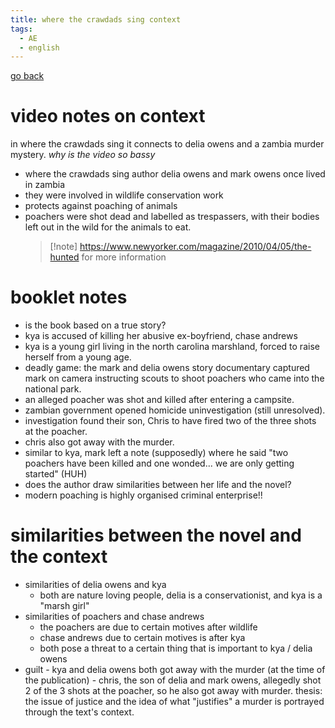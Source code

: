 ```yaml
---
title: where the crawdads sing context
tags:
  - AE
  - english
---
```


[go back](notes/AE/english/eng.md)

# video notes on context

in where the crawdads sing it connects to delia owens and a zambia murder mystery.
_why is the video so bassy_

- where the crawdads sing author delia owens and mark owens once lived in zambia
- they were involved in wildlife conservation work
- protects against poaching of animals
- poachers were shot dead and labelled as trespassers, with their bodies left out in the wild for the animals to eat.
  > [!note] https://www.newyorker.com/magazine/2010/04/05/the-hunted
  > for more information

# booklet notes

- is the book based on a true story?
- kya is accused of killing her abusive ex-boyfriend, chase andrews
- kya is a young girl living in the north carolina marshland, forced to raise herself from a young age.
- deadly game: the mark and delia owens story documentary captured mark on camera instructing scouts to shoot poachers who came into the national park.
- an alleged poacher was shot and killed after entering a campsite.
- zambian government opened homicide uninvestigation (still unresolved).
- investigation found their son, Chris to have fired two of the three shots at the poacher.
- chris also got away with the murder.
- similar to kya, mark left a note (supposedly) where he said "two poachers have been killed and one wonded... we are only getting started" (HUH)
- does the author draw similarities between her life and the novel?
- modern poaching is highly organised criminal enterprise!!

# similarities between the novel and the context

- similarities of delia owens and kya
  - both are nature loving people, delia is a conservationist, and kya is a "marsh girl"
- similarities of poachers and chase andrews
  - the poachers are due to certain motives after wildlife
  - chase andrews due to certain motives is after kya
  - both pose a threat to a certain thing that is important to kya / delia owens
- guilt - kya and delia owens both got away with the murder (at the time of the publication) - chris, the son of delia and mark owens, allegedly shot 2 of the 3 shots at the poacher, so he also got away with murder.
  thesis: the issue of justice and the idea of what "justifies" a murder is portrayed through the text's context.
